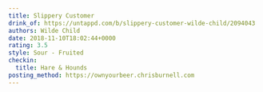 ```yaml
---
title: Slippery Customer
drink_of: https://untappd.com/b/slippery-customer-wilde-child/2094043
authors: Wilde Child
date: 2018-11-10T18:02:44+0000
rating: 3.5
style: Sour - Fruited
checkin:
  title: Hare & Hounds
posting_method: https://ownyourbeer.chrisburnell.com
---
```

